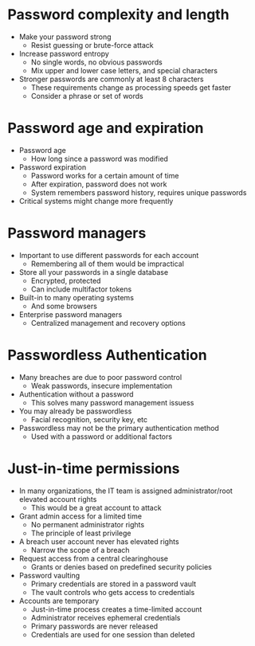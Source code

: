 # Password complexity and length
- Make your password strong
	- Resist guessing or brute-force attack
- Increase password entropy
	- No single words, no obvious passwords
	- Mix upper and lower case letters, and special characters
- Stronger passwords are commonly at least 8 characters
	- These requirements change as processing speeds get faster
	- Consider a phrase or set of words
# Password age and expiration
- Password age
	- How long since a password was modified
- Password expiration
	- Password works for a certain amount of time
	- After expiration, password does not work
	- System remembers password history, requires unique passwords
- Critical systems might change more frequently
# Password managers
- Important to use different passwords for each account
	- Remembering all of them would be impractical
- Store all your passwords in a single database
	- Encrypted, protected
	- Can include multifactor tokens
- Built-in to many operating systems
	- And some browsers
- Enterprise password managers
	- Centralized management and recovery options
# Passwordless Authentication
- Many breaches are due to poor password control
	- Weak passwords, insecure implementation
- Authentication without a password
	- This solves many password management issuess
- You may already be passwordless
	- Facial recognition, security key, etc
- Passwordless may not be the primary authentication method
	- Used with a password or additional factors
# Just-in-time permissions
- In many organizations, the IT team is assigned administrator/root elevated account rights
	- This would be a great account to attack
- Grant admin access for a limited time
	- No permanent administrator rights
	- The principle of least privilege
- A breach user account never has elevated rights
	- Narrow the scope of a breach
- Request access from a central clearinghouse
	- Grants or denies based on predefined security policies
- Password vaulting
	- Primary credentials are stored in a password vault
	- The vault controls who gets access to credentials
- Accounts are temporary
	- Just-in-time process creates a time-limited account
	- Administrator receives ephemeral credentials
	- Primary passwords are never released
	- Credentials are used for one session than deleted
